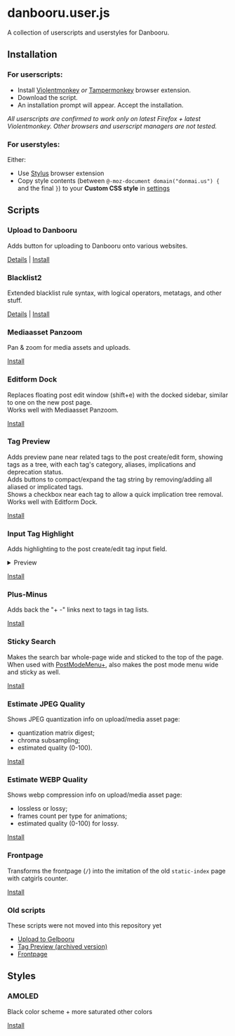 # danbooru.user.js

A collection of userscripts and userstyles for Danbooru.

## Installation

### For userscripts:

- Install [Violentmonkey](https://violentmonkey.github.io) _or_ [Tampermonkey](https://tampermonkey.net/) browser extension.
- Download the script.
- An installation prompt will appear. Accept the installation.

_All userscripts are confirmed to work only on latest Firefox + latest Violentmonkey. Other browsers and userscript managers are not tested._

### For userstyles:

Either:

- Use [Stylus](https://add0n.com/stylus.html) browser extension
- Copy style contents (between `@-moz-document domain("donmai.us") {` and the final `}`) to your **Custom CSS style** in [settings](https://danbooru.donmai.us/settings)

## Scripts

### Upload to Danbooru

Adds button for uploading to Danbooru onto various websites.

[Details](readme/upload-to-danbooru.md) | [Install](/dist/upload-to-danbooru.user.js?raw=1)

### Blacklist2

Extended blacklist rule syntax, with logical operators, metatags, and other stuff.

[Details](readme/blacklist2.md) | [Install](/dist/blacklist2.user.js?raw=1)

### Mediaasset Panzoom

Pan & zoom for media assets and uploads.

[Install](/dist/mediaasset-panzoom.user.js?raw=1)

### Editform Dock

Replaces floating post edit window (shift+e) with the docked sidebar, similar to one on the new post page.<br>
Works well with Mediaasset Panzoom.

[Install](/dist/editform-dock.user.js?raw=1)

### Tag Preview

Adds preview pane near related tags to the post create/edit form, showing tags as a tree, with each tag's category, aliases, implications and deprecation status.<br>
Adds buttons to compact/expand the tag string by removing/adding all aliased or implicated tags.<br>
Shows a checkbox near each tag to allow a quick implication tree removal.<br>
Works well with Editform Dock.<br>

[Install](/dist/tag-preview.user.js?raw=1)

### Input Tag Highlight

Adds highlighting to the post create/edit tag input field.

<details>
   <summary>Preview</summary>
   <img src="readme/input-tag-highlight.png">
</details>

[Install](/dist/input-tag-highlight.user.js?raw=1)

### Plus-Minus

Adds back the "+ -" links next to tags in tag lists.

[Install](/dist/plus-minus.user.js?raw=1)

### Sticky Search

Makes the search bar whole-page wide and sticked to the top of the page.<br>
When used with [PostModeMenu+](https://danbooru.donmai.us/forum_topics/21812), also makes the post mode menu wide and sticky as well.

[Install](/dist/sticky-search.user.js?raw=1)

### Estimate JPEG Quality

Shows JPEG quantization info on upload/media asset page:

- quantization matrix digest;
- chroma subsampling;
- estimated quality (0-100).

[Install](/dist/estimate-jpeg-quality.user.js?raw=1)

### Estimate WEBP Quality

Shows webp compression info on upload/media asset page:

- lossless or lossy;
- frames count per type for animations;
- estimated quality (0-100) for lossy.

[Install](/dist/estimate-jpeg-quality.user.js?raw=1)

### Frontpage

Transforms the frontpage (`/`) into the imitation of the old `static-index` page with catgirls counter.

[Install](/dist/frontpage.user.js?raw=1)

### Old scripts

These scripts were not moved into this repository yet

- [Upload to Gelbooru](https://github.com/hdk5/danbooru.user.js/raw/master/dist/upload-to-gelbooru.user.js)
- [Tag Preview (archived version)](https://gist.github.com/hdk5/be69f7e9e57c643fec130a3f3a46f0a0/raw/danbooru_tag_preview.user.js)
- [Frontpage](https://github.com/hdk5/danbooru-frontpage.user.js/raw/master/danbooru-frontpage.user.js)

## Styles

### AMOLED

Black color scheme + more saturated other colors

[Install](/dist/amoled.user.css?raw=1)
